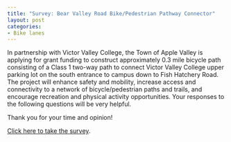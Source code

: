 ```yaml
---
title: "Survey: Bear Valley Road Bike/Pedestrian Pathway Connector"
layout: post
categories:
- Bike lanes
---
```


In partnership with Victor Valley College, the Town of Apple Valley is applying for grant funding to construct approximately 0.3 mile bicycle path consisting of a Class 1 two-way path to connect Victor Valley College upper parking lot on the south entrance to campus down to Fish Hatchery Road. The project will enhance safety and mobility, increase access and connectivity to a network of bicycle/pedestrian paths and trails, and encourage recreation and physical activity opportunities. Your responses to the following questions will be very helpful.

Thank you for your time and opinion!

[Click here to take the survey](https://www.surveymonkey.com).
